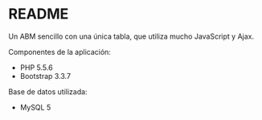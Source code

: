 # README

Un ABM sencillo con una única tabla, que utiliza mucho JavaScript y Ajax. 

Componentes de la aplicación:
* PHP 5.5.6
* Bootstrap 3.3.7

Base de datos utilizada:
* MySQL 5

